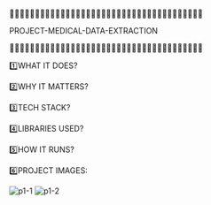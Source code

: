 🔹🔹🔹🔹🔹🔹🔹🔹🔹🔹🔹🔹🔹🔹🔹🔹🔹🔹🔹🔹🔹🔹🔹🔹🔹🔹🔹🔹🔹🔹🔹🔹🔹🔹🔹🔹🔹🔹

PROJECT-MEDICAL-DATA-EXTRACTION

🔹🔹🔹🔹🔹🔹🔹🔹🔹🔹🔹🔹🔹🔹🔹🔹🔹🔹🔹🔹🔹🔹🔹🔹🔹🔹🔹🔹🔹🔹🔹🔹🔹🔹🔹🔹🔹🔹

1️⃣WHAT IT DOES?

2️⃣WHY IT MATTERS?

3️⃣TECH STACK?

4️⃣LIBRARIES USED?

5️⃣HOW IT RUNS?




6️⃣PROJECT IMAGES:

![p1-1](https://github.com/user-attachments/assets/1712c051-0631-4cb9-8e37-b664e65152c2)
![p1-2](https://github.com/user-attachments/assets/b2533be9-3f04-452f-9ecc-d61cefb3dd0b)


